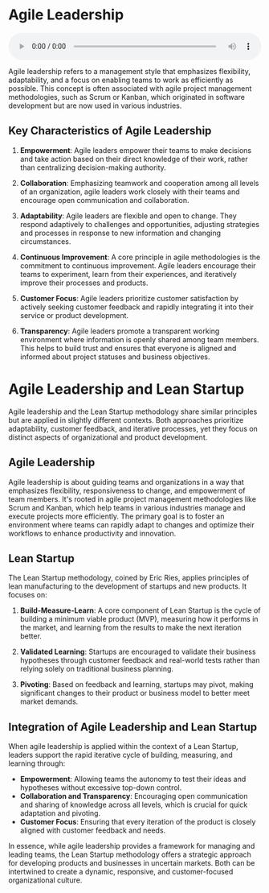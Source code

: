 # Agile Leadership

<audio controls style="width: 100%;">
  <source src="../../../../../audio/4th_sem/PLS/Unit 3 Agile Leadership/3.A_Agile_Leadership_Meaning.mp3" type="audio/mpeg">
  Your browser does not support the audio element.
</audio>


Agile leadership refers to a management style that emphasizes flexibility, adaptability, and a focus on enabling teams to work as efficiently as possible. This concept is often associated with agile project management methodologies, such as Scrum or Kanban, which originated in software development but are now used in various industries.

## Key Characteristics of Agile Leadership

1. **Empowerment**: Agile leaders empower their teams to make decisions and take action based on their direct knowledge of their work, rather than centralizing decision-making authority.

2. **Collaboration**: Emphasizing teamwork and cooperation among all levels of an organization, agile leaders work closely with their teams and encourage open communication and collaboration.

3. **Adaptability**: Agile leaders are flexible and open to change. They respond adaptively to challenges and opportunities, adjusting strategies and processes in response to new information and changing circumstances.

4. **Continuous Improvement**: A core principle in agile methodologies is the commitment to continuous improvement. Agile leaders encourage their teams to experiment, learn from their experiences, and iteratively improve their processes and products.

5. **Customer Focus**: Agile leaders prioritize customer satisfaction by actively seeking customer feedback and rapidly integrating it into their service or product development.

6. **Transparency**: Agile leaders promote a transparent working environment where information is openly shared among team members. This helps to build trust and ensures that everyone is aligned and informed about project statuses and business objectives.

# Agile Leadership and Lean Startup

Agile leadership and the Lean Startup methodology share similar principles but are applied in slightly different contexts. Both approaches prioritize adaptability, customer feedback, and iterative processes, yet they focus on distinct aspects of organizational and product development.

## Agile Leadership

Agile leadership is about guiding teams and organizations in a way that emphasizes flexibility, responsiveness to change, and empowerment of team members. It's rooted in agile project management methodologies like Scrum and Kanban, which help teams in various industries manage and execute projects more efficiently. The primary goal is to foster an environment where teams can rapidly adapt to changes and optimize their workflows to enhance productivity and innovation.

## Lean Startup

The Lean Startup methodology, coined by Eric Ries, applies principles of lean manufacturing to the development of startups and new products. It focuses on:

1. **Build-Measure-Learn**: A core component of Lean Startup is the cycle of building a minimum viable product (MVP), measuring how it performs in the market, and learning from the results to make the next iteration better.

2. **Validated Learning**: Startups are encouraged to validate their business hypotheses through customer feedback and real-world tests rather than relying solely on traditional business planning.

3. **Pivoting**: Based on feedback and learning, startups may pivot, making significant changes to their product or business model to better meet market demands.

## Integration of Agile Leadership and Lean Startup

When agile leadership is applied within the context of a Lean Startup, leaders support the rapid iterative cycle of building, measuring, and learning through:

- **Empowerment**: Allowing teams the autonomy to test their ideas and hypotheses without excessive top-down control.
- **Collaboration and Transparency**: Encouraging open communication and sharing of knowledge across all levels, which is crucial for quick adaptation and pivoting.
- **Customer Focus**: Ensuring that every iteration of the product is closely aligned with customer feedback and needs.

In essence, while agile leadership provides a framework for managing and leading teams, the Lean Startup methodology offers a strategic approach for developing products and businesses in uncertain markets. Both can be intertwined to create a dynamic, responsive, and customer-focused organizational culture.
